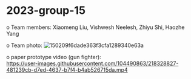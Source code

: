 # 2023-group-15

o Team members: Xiaomeng Liu, Vishwesh Neelesh, Zhiyu Shi, Haozhe Yang

o Team photo:
![150209f6dade363f3cfa1289340e63a](https://user-images.githubusercontent.com/122633231/215513192-d0134db9-c3cb-4caf-9b5b-8b40ac654981.jpg)
    
o paper prototype video (gun fighter):    
https://user-images.githubusercontent.com/104490863/218328827-481239cb-d7ed-4637-b7f4-b4ab526715da.mp4



